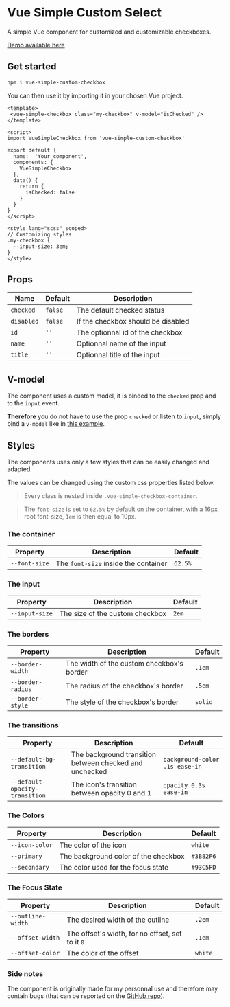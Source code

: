 # Vue Simple Custom Select

A simple Vue component for customized and customizable checkboxes.

[Demo available here](https://codepen.io/Sinuto/pen/GRreVxo)
## <a id="get-started"></a> Get started

````sh
npm i vue-simple-custom-checkbox
````

You can then use it by importing it in your chosen Vue project.

````vue
<template>
 <vue-simple-checkbox class="my-checkbox" v-model="isChecked" />
</template>

<script>
import VueSimpleCheckbox from 'vue-simple-custom-checkbox'

export default {
  name:  'Your component',
  components: {
    VueSimpleCheckbox 
  },
  data() {
    return {
      isChecked: false
    }
  }
}
</script>

<style lang="scss" scoped>
// Customizing styles
.my-checkbox {
  --input-size: 3em;
}
</style>
````

## Props

| Name | Default | Description |
|--|--|--|
| `checked` | `false` | The default checked status |
| `disabled` | `false` | If the checkbox should be disabled |
| `id` | `''` | The optionnal id of the checkbox|
| `name` | `''` | Optionnal name of the input |
| `title` | `''` | Optionnal title of the input |

## V-model

The component uses a custom model, it is binded to the `checked` prop and to the `input` event.

**Therefore** you do not have to use the prop `checked` or listen to `input`, simply bind a `v-model` like in [this example](#get-started).

## Styles

The components uses only a few styles that can be easily changed and adapted.

The values can be changed using the custom css properties listed below.

> Every class is nested inside `.vue-simple-checkbox-container`.

> The `font-size` is set to `62.5%` by default on the container, with a 16px root font-size, `1em` is then equal to 10px.

### The container

| Property | Description | Default |
|----------|---------|-------------|
| `--font-size` | The `font-size` inside the container | `62.5%`

### The input

| Property | Description | Default |
|----------|---------|-------------|
| `--input-size` | The size of the custom checkbox | `2em`

### The borders

| Property | Description | Default |
|------|-------------|-------------|
| `--border-width` | The width of the custom checkbox's border | `.1em`
| `--border-radius` | The radius of the checkbox's border | `.5em`
| `--border-style` | The style of the checkbox's border | `solid`

### The transitions

| Property | Description | Default |
|------|-------------|-------------|
| `--default-bg-transition` | The background transition between checked and unchecked | `background-color .1s ease-in`
| `--default-opacity-transition` | The icon's transition between opacity 0 and 1 | `opacity 0.3s ease-in`

### The Colors

| Property | Description | Default |
|------|-------------|-------------|
| `--icon-color` | The color of the icon | `white` |
| `--primary` | The background color of the checkbox | `#3B82F6` |
| `--secondary` | The color used for the focus state | `#93C5FD` |

### The Focus State

| Property | Description | Default |
|------|-------------|-------------|
| `--outline-width` | The desired width of the outline | `.2em` |
| `--offset-width` | The offset's width, for no offset, set to it `0` | `.1em` |
| `--offset-color` | The color of the offset | `white` |

### Side notes

The component is originally made for my personnal use and therefore may contain bugs (that can be reported on the [GitHub repo](https://github.com/nicolassutter/vue-simple-custom-checkbox)).

